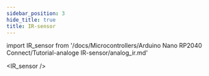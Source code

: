 ```yaml
---
sidebar_position: 3
hide_title: true
title: IR-sensor
---
```


import IR_sensor from '/docs/Microcontrollers/Arduino Nano RP2040 Connect/Tutorial-analoge IR-sensor/analog_ir.md'

<IR_sensor />

